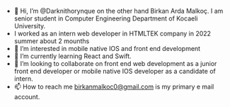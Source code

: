 - 👋 Hi, I’m @Darknithorynque on the other hand Birkan Arda Malkoç. I am senior student in Computer Engineering Department of Kocaeli University.
- I worked as an intern web developer in HTMLTEK company in 2022 summer about 2 mounths
- 👀 I’m interested in mobile native IOS and front end development
- 🌱 I’m currently learning React and Swift.
- 💞️ I’m looking to collaborate on front end web development as a junior front end developer or mobile native IOS developer as a candidate of intern.
- 📫 How to reach me birkanmalkoc0@gmail.com is my primary e mail account.


